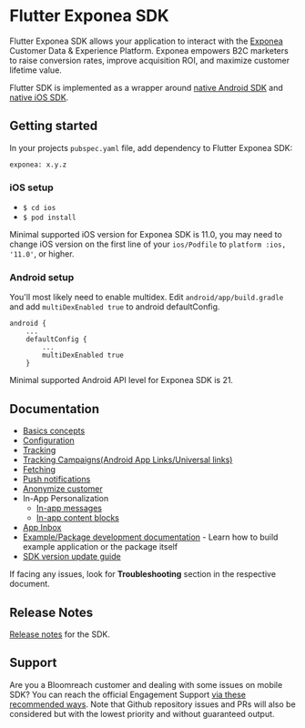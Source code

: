 # Flutter Exponea SDK
Flutter Exponea SDK allows your application to interact with the [Exponea](https://exponea.com/) Customer Data & Experience Platform. Exponea empowers B2C marketers to raise conversion rates, improve acquisition ROI, and maximize customer lifetime value.

Flutter SDK is implemented as a wrapper around [native Android SDK](https://github.com/exponea/exponea-android-sdk) and [native iOS SDK](https://github.com/exponea/exponea-ios-sdk).

## Getting started
In your projects `pubspec.yaml` file, add dependency to Flutter Exponea SDK:
```
exponea: x.y.z
```

### iOS setup

* `$ cd ios`
* `$ pod install`

Minimal supported iOS version for Exponea SDK is 11.0, you may need to change iOS version on the first line of your `ios/Podfile` to `platform :ios, '11.0'`, or higher.

### Android setup
You'll most likely need to enable multidex. Edit `android/app/build.gradle` and add `multiDexEnabled true` to android defaultConfig.
```
android {
    ...
    defaultConfig {
        ...
        multiDexEnabled true
    }
```

Minimal supported Android API level for Exponea SDK is 21.

## Documentation
  * [Basics concepts](./documentation/BASIC_CONCEPTS.md)
  * [Configuration](./documentation/CONFIGURATION.md)
  * [Tracking](./documentation/TRACKING.md)
  * [Tracking Campaigns(Android App Links/Universal links)](./documentation/LINKING.md)
  * [Fetching](./documentation/FETCHING.md)
  * [Push notifications](./documentation/PUSH.md)
  * [Anonymize customer](./documentation/ANONYMIZE.md)
  * In-App Personalization
    * [In-app messages](./documentation/IN_APP_MESSAGES.md)
    * [In-app content blocks](./documentation/IN_APP_CONTENT_BLOCKS.md)
  * [App Inbox](./documentation/APP_INBOX.md)
  * [Example/Package development documentation](./documentation/DEVELOPMENT.md) - Learn how to build example application or the package itself
  * [SDK version update guide](./documentation/VERSION_UPDATE.md)

If facing any issues, look for **Troubleshooting** section in the respective document.

## Release Notes

[Release notes](./CHANGELOG.md) for the SDK.


## Support

Are you a Bloomreach customer and dealing with some issues on mobile SDK? You can reach the official Engagement Support [via these recommended ways](https://documentation.bloomreach.com/engagement/docs/engagement-support#contacting-the-support).
Note that Github repository issues and PRs will also be considered but with the lowest priority and without guaranteed output.

